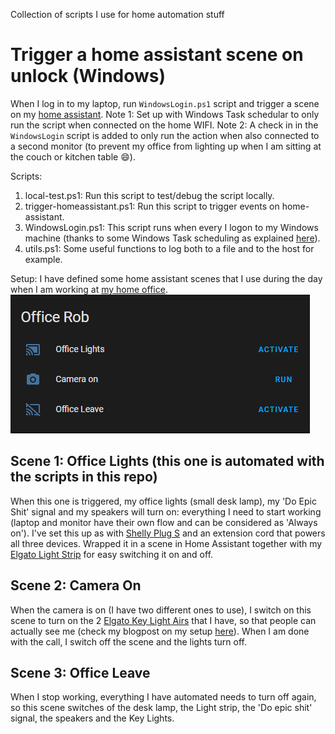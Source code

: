 Collection of scripts I use for home automation stuff


# Trigger a home assistant scene on unlock (Windows)
When I log in to my laptop, run `WindowsLogin.ps1` script and trigger a scene on my [home assistant](https://www.home-assistant.io/).
Note 1: Set up with Windows Task schedular to only run the script when connected on the home WIFI.
Note 2: A check in in the `WindowsLogin` script is added to only run the action when also connected to a second monitor (to prevent my office from lighting up when I am sitting at the couch or kitchen table 😄).

Scripts:
1. local-test.ps1: Run this script to test/debug the script locally.
1. trigger-homeassistant.ps1: Run this script to trigger events on home-assistant.
1. WindowsLogin.ps1: This script runs when every I logon to my Windows machine (thanks to some Windows Task scheduling as explained [here](https://www.howtogeek.com/141894/how-to-use-powershell-to-detect-logins-and-alert-through-email/)).
1. utils.ps1: Some useful functions to log both to a file and to the host for example.

Setup:
I have defined some home assistant scenes that I use during the day when I am working at [my home office](https://devopsjournal.io/blog/2021/05/13/home-setup).  
![screen shot of 3 scenes in home assistant: Office Lights, Camera On, Office Leave](/homeassistant.png)  


## Scene 1: Office Lights (this one is automated with the scripts in this repo)
When this one is triggered, my office lights (small desk lamp), my 'Do Epic Shit' signal and my speakers will turn on: everything I need to start working (laptop and monitor have their own flow and can be considered as 'Always on'). I've set this up as with [Shelly Plug S](https://shelly.cloud/products/shelly-plug-s-smart-home-automation-device/) and an extension cord that powers all three devices. Wrapped it in a scene in Home Assistant together with my [Elgato Light Strip](https://www.elgato.com/en/light-strip) for easy switching it on and off. 

## Scene 2: Camera On
When the camera is on (I have two different ones to use), I switch on this scene to turn on the 2 [Elgato Key Light Airs](https://www.elgato.com/en/key-light-air) that I have, so that people can actually see me (check my blogpost on my setup [here](https://devopsjournal.io/blog/2021/05/13/home-setup)). When I am done with the call, I switch off the scene and the lights turn off.

## Scene 3: Office Leave
When I stop working, everything I have automated needs to turn off again, so this scene switches of the desk lamp, the Light strip, the 'Do epic shit' signal, the speakers and the Key Lights.